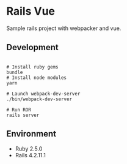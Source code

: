# Rails Vue
Sample rails project with webpacker and vue.

## Development
```shell

# Install ruby gems
bundle
# Install node modules
yarn

# Launch webpack-dev-server
./bin/webpack-dev-server

# Run ROR
rails server
```

## Environment
 - Ruby 2.5.0
 - Rails 4.2.11.1

